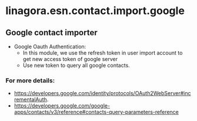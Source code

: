 # linagora.esn.contact.import.google

## Google contact importer

* Google Oauth Authentication:
    * In this module, we use the refresh token in user import account to get new access token of google server
    * Use new token to query all google contacts.

### For more details:
- https://developers.google.com/identity/protocols/OAuth2WebServer#incrementalAuth.
- https://developers.google.com/google-apps/contacts/v3/reference#contacts-query-parameters-reference